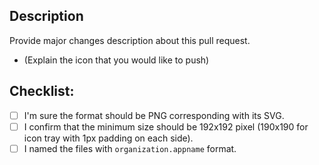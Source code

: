 ## Description

Provide major changes description about this pull request.

- (Explain the icon that you would like to push)


## Checklist:

- [ ] I'm sure the format should be PNG corresponding with its SVG.
- [ ] I confirm that the minimum size should be 192x192 pixel (190x190 for icon tray with 1px padding on each side).
- [ ] I named the files with `organization.appname` format.